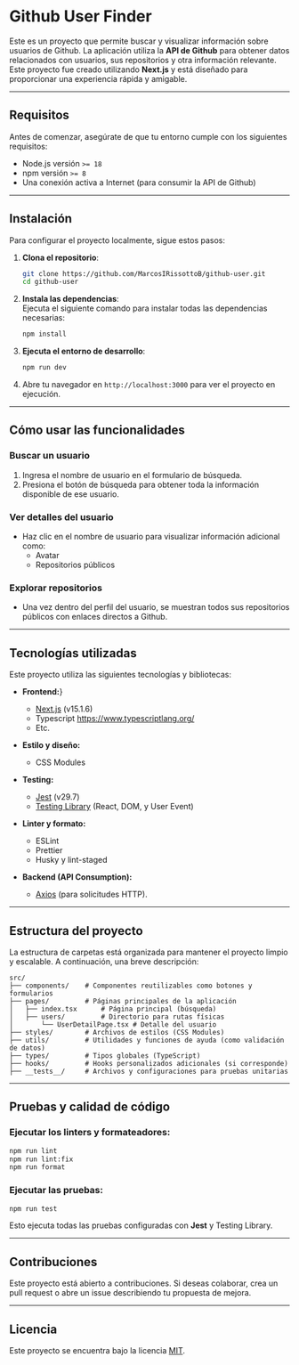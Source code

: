 # Github User Finder

Este es un proyecto que permite buscar y visualizar información sobre usuarios de Github. La aplicación utiliza la **API de Github** para obtener datos relacionados con usuarios, sus repositorios y otra información relevante. Este proyecto fue creado utilizando **Next.js** y está diseñado para proporcionar una experiencia rápida y amigable.

---

## **Requisitos**

Antes de comenzar, asegúrate de que tu entorno cumple con los siguientes requisitos:

- Node.js versión `>= 18`
- npm versión `>= 8`
- Una conexión activa a Internet (para consumir la API de Github)

---

## **Instalación**

Para configurar el proyecto localmente, sigue estos pasos:

1. **Clona el repositorio**:

   ```bash
   git clone https://github.com/MarcosIRissottoB/github-user.git
   cd github-user
   ```

2. **Instala las dependencias**:  
   Ejecuta el siguiente comando para instalar todas las dependencias necesarias:

   ```bash
   npm install
   ```

3. **Ejecuta el entorno de desarrollo**:

   ```bash
   npm run dev
   ```

4. Abre tu navegador en `http://localhost:3000` para ver el proyecto en ejecución.

---

## **Cómo usar las funcionalidades**

### **Buscar un usuario**

1. Ingresa el nombre de usuario en el formulario de búsqueda.
2. Presiona el botón de búsqueda para obtener toda la información disponible de ese usuario.

### **Ver detalles del usuario**

- Haz clic en el nombre de usuario para visualizar información adicional como:
  - Avatar
  - Repositorios públicos

### **Explorar repositorios**

- Una vez dentro del perfil del usuario, se muestran todos sus repositorios públicos con enlaces directos a Github.

---

## **Tecnologías utilizadas**

Este proyecto utiliza las siguientes tecnologías y bibliotecas:

- **Frontend:**}
  - [Next.js](https://nextjs.org/) (v15.1.6)
  - Typescript https://www.typescriptlang.org/
  - Etc.
- **Estilo y diseño:**

  - CSS Modules

- **Testing:**

  - [Jest](https://jestjs.io/) (v29.7)
  - [Testing Library](https://testing-library.com/) (React, DOM, y User Event)

- **Linter y formato:**

  - ESLint
  - Prettier
  - Husky y lint-staged

- **Backend (API Consumption):**
  - [Axios](https://axios-http.com/) (para solicitudes HTTP).

---

## **Estructura del proyecto**

La estructura de carpetas está organizada para mantener el proyecto limpio y escalable. A continuación, una breve descripción:

```plaintext
src/
├── components/    # Componentes reutilizables como botones y formularios
├── pages/         # Páginas principales de la aplicación
│   ├── index.tsx      # Página principal (búsqueda)
│   ├── users/         # Directorio para rutas físicas
│       └── UserDetailPage.tsx # Detalle del usuario
├── styles/        # Archivos de estilos (CSS Modules)
├── utils/         # Utilidades y funciones de ayuda (como validación de datos)
├── types/         # Tipos globales (TypeScript)
├── hooks/         # Hooks personalizados adicionales (si corresponde)
├── __tests__/     # Archivos y configuraciones para pruebas unitarias
```

---

## **Pruebas y calidad de código**

### Ejecutar los linters y formateadores:

```bash
npm run lint
npm run lint:fix
npm run format
```

### Ejecutar las pruebas:

```bash
npm run test
```

Esto ejecuta todas las pruebas configuradas con **Jest** y Testing Library.

---

## **Contribuciones**

Este proyecto está abierto a contribuciones. Si deseas colaborar, crea un pull request o abre un issue describiendo tu propuesta de mejora.

---

## **Licencia**

Este proyecto se encuentra bajo la licencia [MIT](https://opensource.org/licenses/MIT).
